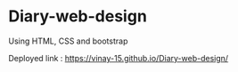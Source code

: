 # Diary-web-design
Using HTML, CSS and bootstrap 

Deployed link : https://vinay-15.github.io/Diary-web-design/
